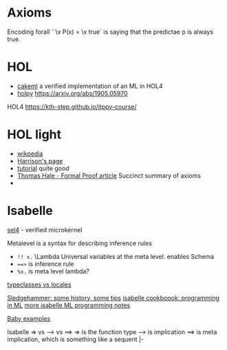 

# Axioms
Encoding forall
``\x P(x) = \x true` is saying that the predictae p is always true.



# HOL

- [cakeml](https://cakeml.org/) a verified implementation of an ML in HOL4
- [holpy](https://github.com/bzhan/holpy) https://arxiv.org/abs/1905.05970

HOL4
https://kth-step.github.io/itppv-course/

# HOL light
- [wikpedia](https://en.wikipedia.org/wiki/HOL_Light)
- [Harrison's page](https://www.cl.cam.ac.uk/~jrh13/hol-light/)
- [tutorial](https://www.cl.cam.ac.uk/~jrh13/hol-light/tutorial.pdf) quite good
- [Thomas Hale - Formal Proof article](https://cmartinez.web.wesleyan.edu/documents/FP.pdf) Succinct summary of axioms
- [](https://crypto.stanford.edu/~blynn/compiler/Hol.html)
# 

# Isabelle

[sel4](https://sel4.systems/) - verified microkernel

[](https://www.cse.unsw.edu.au/~cs4161/)

Metalevel is a syntax for describing inference rules

- `!! x.`     \Lambda Universal variables at the meta level. enables Schema
- `==>` is inference rule
- `%x.` is meta level lambda?

[typeclasses vs locales](https://twitter.com/LawrPaulson/status/1506603400267505669?s=20&t=y2AWW1GNA8vyxsWqTXmKPQ)

[Sledgehammer: some history, some tips](https://lawrencecpaulson.github.io/2022/04/13/Sledgehammer.html)
[isabelle cookboook: programming in ML](https://web.cs.wpi.edu/~dd/resources_isabelle/isabelle_programming.urban.pdf)
[more isabelle ML programming notes](https://www.lri.fr/~wolff/papers/other/TR_my_commented_isabelle.pdf)

[Baby examples](https://lawrencecpaulson.github.io/2022/05/04/baby-examples.html)


Isabelle => vs --> vs ==>
=> is the function type
--> is implication
==> is meta implication, which is something like a sequent |-

